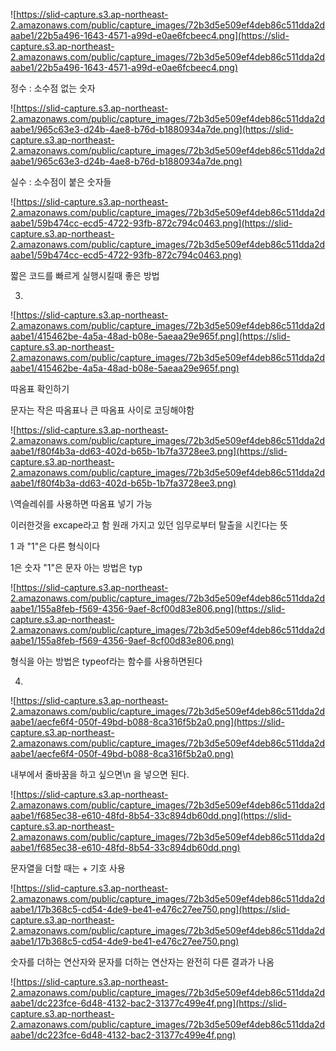 ![https://slid-capture.s3.ap-northeast-2.amazonaws.com/public/capture_images/72b3d5e509ef4deb86c511dda2daabe1/22b5a496-1643-4571-a99d-e0ae6fcbeec4.png](https://slid-capture.s3.ap-northeast-2.amazonaws.com/public/capture_images/72b3d5e509ef4deb86c511dda2daabe1/22b5a496-1643-4571-a99d-e0ae6fcbeec4.png)

정수 : 소수점 없는 숫자

![https://slid-capture.s3.ap-northeast-2.amazonaws.com/public/capture_images/72b3d5e509ef4deb86c511dda2daabe1/965c63e3-d24b-4ae8-b76d-b1880934a7de.png](https://slid-capture.s3.ap-northeast-2.amazonaws.com/public/capture_images/72b3d5e509ef4deb86c511dda2daabe1/965c63e3-d24b-4ae8-b76d-b1880934a7de.png)

실수 : 소수점이 붙은 숫자들

![https://slid-capture.s3.ap-northeast-2.amazonaws.com/public/capture_images/72b3d5e509ef4deb86c511dda2daabe1/59b474cc-ecd5-4722-93fb-872c794c0463.png](https://slid-capture.s3.ap-northeast-2.amazonaws.com/public/capture_images/72b3d5e509ef4deb86c511dda2daabe1/59b474cc-ecd5-4722-93fb-872c794c0463.png)

짧은 코드를 빠르게 실행시킬때 좋은 방법

3.

![https://slid-capture.s3.ap-northeast-2.amazonaws.com/public/capture_images/72b3d5e509ef4deb86c511dda2daabe1/415462be-4a5a-48ad-b08e-5aeaa29e965f.png](https://slid-capture.s3.ap-northeast-2.amazonaws.com/public/capture_images/72b3d5e509ef4deb86c511dda2daabe1/415462be-4a5a-48ad-b08e-5aeaa29e965f.png)

따옴표 확인하기

문자는 작은 따옴표나 큰 따옴표 사이로 코딩해야함

![https://slid-capture.s3.ap-northeast-2.amazonaws.com/public/capture_images/72b3d5e509ef4deb86c511dda2daabe1/f80f4b3a-dd63-402d-b65b-1b7fa3728ee3.png](https://slid-capture.s3.ap-northeast-2.amazonaws.com/public/capture_images/72b3d5e509ef4deb86c511dda2daabe1/f80f4b3a-dd63-402d-b65b-1b7fa3728ee3.png)

\역슬레쉬를 사용하면 따옴표 넣기 가능

이러한것을 excape라고 함 원래 가지고 있던 임무로부터 탈출을 시킨다는 뜻

1 과 "1"은 다른 형식이다

1은 숫자 "1"은 문자 아는 방법은 typ

![https://slid-capture.s3.ap-northeast-2.amazonaws.com/public/capture_images/72b3d5e509ef4deb86c511dda2daabe1/155a8feb-f569-4356-9aef-8cf00d83e806.png](https://slid-capture.s3.ap-northeast-2.amazonaws.com/public/capture_images/72b3d5e509ef4deb86c511dda2daabe1/155a8feb-f569-4356-9aef-8cf00d83e806.png)

형식을 아는 방법은 typeof라는 함수를 사용하면된다

4.

![https://slid-capture.s3.ap-northeast-2.amazonaws.com/public/capture_images/72b3d5e509ef4deb86c511dda2daabe1/aecfe6f4-050f-49bd-b088-8ca316f5b2a0.png](https://slid-capture.s3.ap-northeast-2.amazonaws.com/public/capture_images/72b3d5e509ef4deb86c511dda2daabe1/aecfe6f4-050f-49bd-b088-8ca316f5b2a0.png)

내부에서 줄바꿈을 하고 싶으면\n 을 넣으면 된다.

![https://slid-capture.s3.ap-northeast-2.amazonaws.com/public/capture_images/72b3d5e509ef4deb86c511dda2daabe1/f685ec38-e610-48fd-8b54-33c894db60dd.png](https://slid-capture.s3.ap-northeast-2.amazonaws.com/public/capture_images/72b3d5e509ef4deb86c511dda2daabe1/f685ec38-e610-48fd-8b54-33c894db60dd.png)

문자열을 더할 때는 + 기호 사용

![https://slid-capture.s3.ap-northeast-2.amazonaws.com/public/capture_images/72b3d5e509ef4deb86c511dda2daabe1/17b368c5-cd54-4de9-be41-e476c27ee750.png](https://slid-capture.s3.ap-northeast-2.amazonaws.com/public/capture_images/72b3d5e509ef4deb86c511dda2daabe1/17b368c5-cd54-4de9-be41-e476c27ee750.png)

숫자를 더하는 연산자와 문자를 더하는 연산자는 완전히 다른 결과가 나옴

![https://slid-capture.s3.ap-northeast-2.amazonaws.com/public/capture_images/72b3d5e509ef4deb86c511dda2daabe1/dc223fce-6d48-4132-bac2-31377c499e4f.png](https://slid-capture.s3.ap-northeast-2.amazonaws.com/public/capture_images/72b3d5e509ef4deb86c511dda2daabe1/dc223fce-6d48-4132-bac2-31377c499e4f.png)
